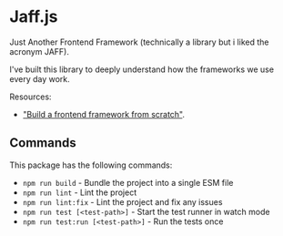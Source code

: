 # Jaff.js

Just Another Frontend Framework (technically a library but i liked the acronym JAFF).

I've built this library to deeply understand how the frameworks we use every day work.

Resources:

- ["Build a frontend framework from scratch"](<(http://mng.bz/aM2o)>).

## Commands

This package has the following commands:

- `npm run build` - Bundle the project into a single ESM file
- `npm run lint` - Lint the project
- `npm run lint:fix` - Lint the project and fix any issues
- `npm run test [<test-path>]` - Start the test runner in watch mode
- `npm run test:run [<test-path>]` - Run the tests once
